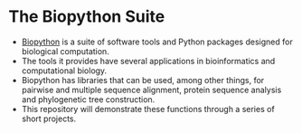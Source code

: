 # The Biopython Suite
* [Biopython](https://biopython.org/) is a suite of software tools and Python packages designed for biological computation.
* The tools it provides have several applications in bioinformatics and computational biology.
* Biopython has libraries that can be used, among other things, for pairwise and multiple sequence alignment, protein sequence analysis and phylogenetic tree construction.
* This repository will demonstrate these functions through a series of short projects.
